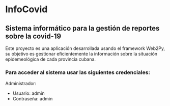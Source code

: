 # InfoCovid
## Sistema informático para la gestión de reportes sobre la covid-19

Este proyecto es una aplicación desarrollada usando el framework Web2Py, su objetivo es gestionar eficientemente 
la información sobre la situación epidemeológica de cada provincia cubana.

### Para acceder al sistema usar las siguientes credenciales:
Administrador:
* Usuario: admin
* Contraseña: admin
